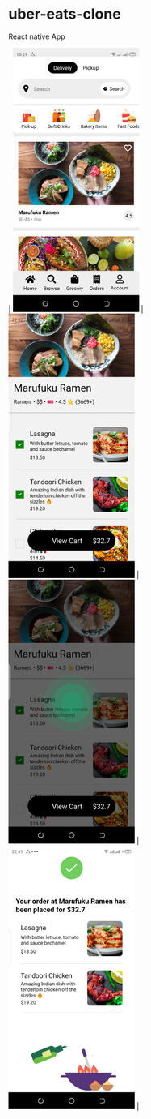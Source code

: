 # uber-eats-clone
React native App 

| <img src="https://github.com/lewenbach228/uberClone/blob/master/screenshots/Screenshot_20220308-102919.png" width="250"> | 
<img src="https://github.com/lewenbach228/uberClone/blob/master/screenshots/Screenshot_20220310-224302.png" width="250"> |
<img src="https://github.com/lewenbach228/uberClone/blob/master/screenshots/Screenshot_20220310-224316.png" width="250"> | 
<img src="https://github.com/lewenbach228/uberClone/blob/master/screenshots/Screenshot_20220310-225202.png" width="250"> |
